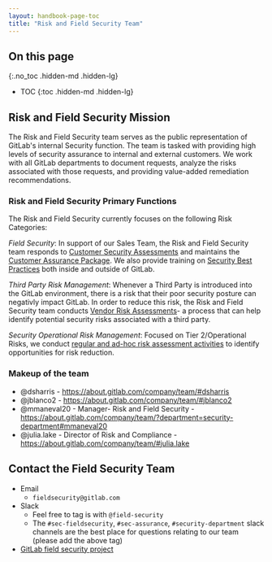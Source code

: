 ```yaml
---
layout: handbook-page-toc
title: "Risk and Field Security Team"
---
```


## On this page
{:.no_toc .hidden-md .hidden-lg}

- TOC
{:toc .hidden-md .hidden-lg}

## Risk and Field Security Mission
The Risk and Field Security team serves as the public representation of GitLab's internal Security function. The team is tasked with providing high levels of security assurance to internal and external customers. We work with all GitLab departments to document requests, analyze the risks associated with those requests, and providing value-added remediation recommendations.

<!-- Hold for future use ## Roadmap
Field Security does not yet have a roadmap but is planning to have one completed by the end of 2020--->

### Risk and Field Security Primary Functions
The Risk and Field Security currently focuses on the following Risk Categories:

_Field Security_: In support of our Sales Team, the Risk and Field Security team responds to [Customer Security Assessments](/handbook/engineering/security/security-assurance/field-security/customer-security-assessment-process.html) and maintains the [Customer Assurance Package](/handbook/engineering/security/security-assurance/field-security/customer-assurance-package.html). We also provide training on [Security Best Practices](/handbook/security/) both inside and outside of GitLab. 

_Third Party Risk Management_: Whenever a Third Party is introduced into the GitLab environment, there is a risk that their poor security posture can negativly impact GitLab. In order to reduce this risk, the Risk and Field Security team conducts [Vendor Risk Assessments](https://about.gitlab.com/handbook/engineering/security/security-assurance/security-compliance/third-party-vendor-security-review.html)- a process that can help identify potential security risks associated with a third party. 

_Security Operational Risk Management_: Focused on Tier 2/Operational Risks, we conduct [regular and ad-hoc risk assessment activities](https://about.gitlab.com/handbook/engineering/security/security-assurance/security-compliance/risk-management.html) to identify opportunities for risk reduction. 

### Makeup of the team
- @dsharris - https://about.gitlab.com/company/team/#dsharris
- @jblanco2 - https://about.gitlab.com/company/team/#jblanco2
- @mmaneval20 - Manager- Risk and Field Security - https://about.gitlab.com/company/team/?department=security-department#mmaneval20
- @julia.lake - Director of Risk and Compliance - https://about.gitlab.com/company/team/#julia.lake

## Contact the Field Security Team
* Email
   * `fieldsecurity@gitlab.com`
* Slack
   * Feel free to tag is with `@field-security`
   * The `#sec-fieldsecurity`, `#sec-assurance`, `#security-department` slack channels are the best place for questions relating to our team (please add the above tag)
* [GitLab field security project](https://gitlab.com/gitlab-com/gl-security/security-assurance/field-security-team/field-security)
